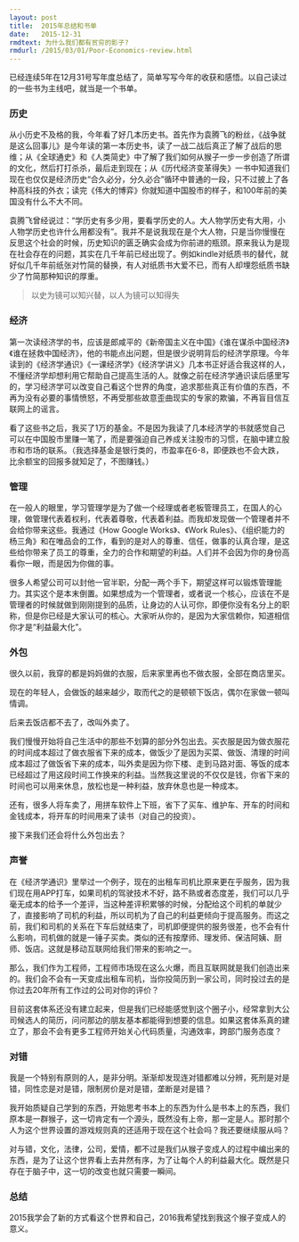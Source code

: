 ```yaml
---
layout: post
title:  2015年总结和书单
date:   2015-12-31
rmdtext: 为什么我们都有贫穷的影子?
rmdurl: /2015/03/01/Poor-Economics-review.html
---
```


已经连续5年在12月31号写年度总结了，简单写写今年的收获和感悟。以自己读过的一些书为主线吧，就当是一个书单。

### 历史

从小历史不及格的我，今年看了好几本历史书。首先作为袁腾飞的粉丝，《战争就是这么回事儿》是今年读的第一本历史书，读了一战二战后真正了解了战后的思维；从《全球通史》和《人类简史》中了解了我们如何从猴子一步一步创造了所谓的文化，然后打打杀杀，最后走到现在；从《历代经济变革得失》一书中知道我们现在也仅仅是经济历史“合久必分，分久必合”循环中普通的一段，只不过披上了各种高科技的外衣；读完《伟大的博弈》你就知道中国股市的样子，和100年前的美国没有什么不大不同。

袁腾飞曾经说过：“学历史有多少用，要看学历史的人。大人物学历史有大用，小人物学历史也许什么用都没有”。我并不是说我现在是个大人物，只是当你慢慢在反思这个社会的时候，历史知识的匮乏确实会成为你前进的瓶颈。原来我认为是现在社会存在的问题，其实在几千年前已经出现了。例如kindle对纸质书的替代，就好似几千年前纸张对竹简的替换，有人对纸质书大爱不已，而有人却埋怨纸质书缺少了竹简那种知识的厚重。

>以史为镜可以知兴替，以人为镜可以知得失

### 经济

第一次读经济学的书，应该是郎咸平的《新帝国主义在中国》《谁在谋杀中国经济》《谁在拯救中国经济》，他的书能点出问题，但是很少说明背后的经济学原理。今年读到的《经济学通识》《一课经济学》《经济学讲义》几本书正好适合我这样的人，不懂经济学却想利用它帮助自己提高生活的人。就像之前在经济学通识读后感里写的，学习经济学可以改变自己看这个世界的角度，追求那些真正有价值的东西，不再为没有必要的事情愤怒，不再受那些故意歪曲现实的专家的欺骗，不再盲目信互联网上的谣言。

看了这些书之后，我买了1万的基金。不是因为我读了几本经济学的书就感觉自己可以在中国股市里赚一笔了，而是要强迫自己养成关注股市的习惯，在脑中建立股市和市场的联系。（我选择基金是银行类的，市盈率在6-8，即便跌也不会大跌，比余额宝的回报多就知足了，不图赚钱。）

### 管理

在一般人的眼里，学习管理学是为了做一个经理或者老板管理员工，在国人的心理，做管理代表着权利，代表着尊敬，代表着利益。而我却发现做一个管理者并不会给你带来这些。我通过《How Google Works》、《Work Rules》、《组织能力的杨三角》和在唯品会的工作，看到的是对人的尊重、信任，做事的认真合理，是这些给你带来了员工的尊重，全力的合作和期望的利益。人们并不会因为你的身份高看你一眼，而是因为你做的事。

很多人希望公司可以封他一官半职，分配一两个手下，期望这样可以锻炼管理能力。其实这个是本末倒置。如果想成为一个管理者，或者说一个核心，应该在不是管理者的时候就做到刚刚提到的品质，让身边的人认可你，即便你没有名分上的职称，但是你已经是大家认可的核心。大家听从你的，是因为大家信赖你，知道相信你才是“利益最大化”。

### 外包

很久以前，我穿的都是妈妈做的衣服，后来家里再也不做衣服，全部在商店里买。

现在的年轻人，会做饭的越来越少，取而代之的是顿顿下饭店，偶尔在家做一顿叫情调。

后来去饭店都不去了，改叫外卖了。

我们慢慢开始将自己生活中的那些不划算的部分外包出去。买衣服是因为做衣服花的时间成本超过了做衣服省下来的成本，做饭少了是因为买菜、做饭、清理的时间成本超过了做饭省下来的成本，叫外卖是因为你下楼、走到马路对面、等饭的成本已经超过了用这段时间工作换来的利益。当然我这里说的不仅仅是钱，你省下来的时间也可以用来休息，放松也是一种利益，放弃休息也是一种成本。

还有，很多人将车卖了，用拼车软件上下班，省下了买车、维护车、开车的时间和金钱成本，将开车的时间用来了读书（对自己的投资）。

接下来我们还会将什么外包出去？

### 声誉

在《经济学通识》里举过一个例子，现在的出租车司机比原来更在乎服务，因为我们现在用APP打车，如果司机的驾驶技术不好，路不熟或者态度差，我们可以几乎毫无成本的给予一个差评，当这种差评积累够的时候，分配给这个司机的单就少了，直接影响了司机的利益，所以司机为了自己的利益更倾向于提高服务。而这之前，我们和司机的关系在下车后就结束了，司机即便提供的服务很差，也不会有什么影响，司机做的就是一锤子买卖。类似的还有按摩师、理发师、保洁阿姨、厨师、饭店。这就是移动互联网给我们带来的影响之一。

那么，我们作为工程师，工程师市场现在这么火爆，而且互联网就是我们创造出来的。我们会不会有一天变成出租车司机，当你投简历到一家公司，同时投过去的是你过去20年所有工作过的公司对你的评价？

目前这套体系还没有建立起来，但是我们已经能感觉到这个圈子小，经常拿到大公司候选人的简历，问问那边的朋友基本都能得到想要的信息。如果这套体系真的建立了，那会不会有更多工程师开始关心代码质量，沟通效率，跨部门服务态度？

### 对错

我是一个特别有原则的人，是非分明。渐渐却发现连对错都难以分辨，死刑是对是错，同性恋是对是错，限制房价是对是错，垄断是对是错？

我开始质疑自己学到的东西，开始思考书本上的东西为什么是书本上的东西，我们原本是一群猴子，这一切肯定有一个源头，既然没有上帝，那一定是人。那时那个人为这个世界设置的游戏规则真的还适用于现在这个社会吗？我还要继续服从吗？

对与错，文化，法律，公司，爱情，都不过是我们从猴子变成人的过程中编出来的东西，是为了让这个世界看上去井然有序，为了让每个人的利益最大化。既然是只存在于脑子中，这一切的改变也就只需要一瞬间。

### 总结

2015我学会了新的方式看这个世界和自己，2016我希望找到我这个猴子变成人的意义。
